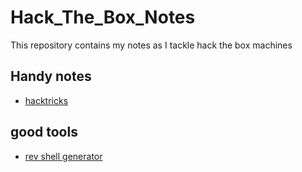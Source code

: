# Hack_The_Box_Notes

This repository contains my notes as I tackle hack the box machines


Handy notes
-----------

* [hacktricks](https://book.hacktricks.xyz/)

good tools
----------

* [rev shell generator](https://www.revshells.com/)
